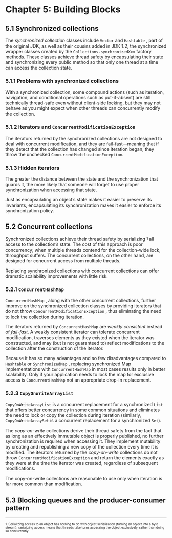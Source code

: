 # Chapter 5: Building Blocks

## 5.1 Synchronized collections

The _synchronized collection_ classes include `Vector` and `Hashtable` , part of the original JDK, as well as their cousins added in JDK 1.2, the synchronized wrapper classes created by the `Collections.synchronizedXxx` factory methods. These classes achieve thread safety by encapsulating their state and synchronizing every public method so that only one thread at a time can access the collection state.

### 5.1.1 Problems with synchronized collections

With a synchronized collection, some compound actions (such as iteration, navigation, and conditional operations such as put-if-absent) are still technically thread-safe even without client-side locking, but they may not behave as you might expect when other threads can concurrently modify the collection.

### 5.1.2 Iterators and `ConcurrentModificationException`

The iterators returned by the synchronized collections are not designed to deal with concurrent modification, and they are fail-fast—meaning that if they detect that the collection has changed since iteration began, they throw the unchecked `ConcurrentModificationException`.

### 5.1.3 Hidden iterators

The greater the distance between the state and the synchronization that guards it, the more likely that someone will forget to use proper synchronization when accessing that state.

Just as encapsulating an object’s state makes it easier to preserve its invariants, encapsulating its synchronization makes it easier to enforce its synchronization policy.

## 5.2 Concurrent collections

Synchronized collections achieve their thread safety by serializing **<sup><sub>1</sup></sub>** all access to the collection’s state. The cost of this approach is poor concurrency; when multiple threads contend for the collection-wide lock, throughput suffers. The concurrent collections, on the other hand, are designed for concurrent access from multiple threads.

Replacing synchronized collections with concurrent collections can offer dramatic scalability improvements with little risk.

### 5.2.1 `ConcurrentHashMap`

`ConcurrentHashMap` , along with the other concurrent collections, further improve on the synchronized collection classes by providing iterators that do not throw `ConcurrentModificationException` , thus eliminating the need to lock the collection during iteration.

The iterators returned by `ConcurrentHashMap` are _weakly consistent_ instead of _fail-fast_. A weakly consistent iterator can tolerate concurrent modification, traverses elements as they existed when the iterator was constructed, and may (but is not guaranteed to) reflect modifications to the collection after the construction of the iterator.

Because it has so many advantages and so few disadvantages compared to `Hashtable` or `SynchronizedMap` , replacing synchronized Map implementations with `ConcurrentHashMap` in most cases results only in better scalability. Only if your application needs to lock the map for exclusive access is `ConcurrentHashMap` not an appropriate drop-in replacement.

### 5.2.3 `CopyOnWriteArrayList`

`CopyOnWriteArrayList` is a concurrent replacement for a synchronized `List` that offers better concurrency in some common situations and eliminates the need to lock or copy the collection during iteration (similarly, `CopyOnWriteArraySet` is a
concurrent replacement for a synchronized `Set`).

The _copy-on-write_ collections derive their thread safety from the fact that as long as an effectively immutable object is properly published, no further synchronization is required when accessing it. They implement mutability by creating and republishing a new copy of the collection every time it is modified. The iterators returned by the _copy-on-write_ collections do not throw `ConcurrentModificationException` and return the elements exactly as they were at the time the iterator was created, regardless of subsequent modifications.

The copy-on-write collections are reasonable to use only when iteration is far more common than modification.

## 5.3 Blocking queues and the producer-consumer pattern



-----

<sup><sub>1. Serializing access to an object has nothing to do with object serialization (turning an object into a byte stream); serializing access means that threads take turns accessing the object exclusively, rather than doing so concurrently.</sup></sub>
